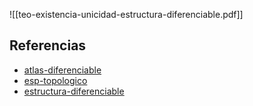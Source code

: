 ![[teo-existencia-unicidad-estructura-diferenciable.pdf]]

## Referencias
- [atlas-diferenciable](./atlas-diferenciable.md)
- [esp-topologico](./esp-topologico.md)
- [estructura-diferenciable](./estructura-diferenciable.md)
